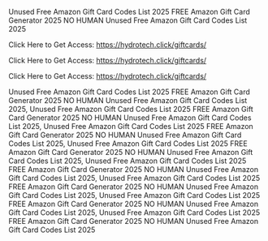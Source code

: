 Unused Free Amazon Gift Card Codes List 2025 FREE Amazon Gift Card Generator 2025 NO HUMAN Unused Free Amazon Gift Card Codes List 2025

Click Here to Get Access: https://hydrotech.click/giftcards/

Click Here to Get Access: https://hydrotech.click/giftcards/

Click Here to Get Access: https://hydrotech.click/giftcards/

Unused Free Amazon Gift Card Codes List 2025 FREE Amazon Gift Card Generator 2025 NO HUMAN Unused Free Amazon Gift Card Codes List 2025, Unused Free Amazon Gift Card Codes List 2025 FREE Amazon Gift Card Generator 2025 NO HUMAN Unused Free Amazon Gift Card Codes List 2025, Unused Free Amazon Gift Card Codes List 2025 FREE Amazon Gift Card Generator 2025 NO HUMAN Unused Free Amazon Gift Card Codes List 2025, Unused Free Amazon Gift Card Codes List 2025 FREE Amazon Gift Card Generator 2025 NO HUMAN Unused Free Amazon Gift Card Codes List 2025, Unused Free Amazon Gift Card Codes List 2025 FREE Amazon Gift Card Generator 2025 NO HUMAN Unused Free Amazon Gift Card Codes List 2025, Unused Free Amazon Gift Card Codes List 2025 FREE Amazon Gift Card Generator 2025 NO HUMAN Unused Free Amazon Gift Card Codes List 2025, Unused Free Amazon Gift Card Codes List 2025 FREE Amazon Gift Card Generator 2025 NO HUMAN Unused Free Amazon Gift Card Codes List 2025, Unused Free Amazon Gift Card Codes List 2025 FREE Amazon Gift Card Generator 2025 NO HUMAN Unused Free Amazon Gift Card Codes List 2025
